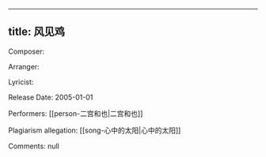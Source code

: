 
---
title: 风见鸡
---
Composer: 

Arranger: 

Lyricist: 

Release Date: 2005-01-01

Performers: [[person-二宫和也|二宫和也]]

Plagiarism allegation:
[[song-心中的太阳|心中的太阳]]

Comments:
null
